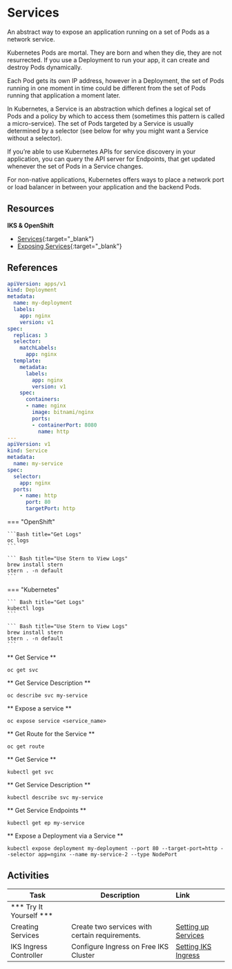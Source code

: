 # Services

An abstract way to expose an application running on a set of Pods as a network service.

Kubernetes Pods are mortal. They are born and when they die, they are not resurrected. If you use a Deployment to run your app, it can create and destroy Pods dynamically.

Each Pod gets its own IP address, however in a Deployment, the set of Pods running in one moment in time could be different from the set of Pods running that application a moment later.

In Kubernetes, a Service is an abstraction which defines a logical set of Pods and a policy by which to access them (sometimes this pattern is called a micro-service). The set of Pods targeted by a Service is usually determined by a selector (see below for why you might want a Service without a selector).

If you’re able to use Kubernetes APIs for service discovery in your application, you can query the API server for Endpoints, that get updated whenever the set of Pods in a Service changes.

For non-native applications, Kubernetes offers ways to place a network port or load balancer in between your application and the backend Pods.


## Resources

**IKS & OpenShift**

- [Services](https://kubernetes.io/docs/concepts/services-networking/service/){:target="_blank"}
- [Exposing Services](https://kubernetes.io/docs/tutorials/kubernetes-basics/expose/expose-intro/){:target="_blank"}

## References

```yaml
apiVersion: apps/v1
kind: Deployment
metadata:
  name: my-deployment
  labels:
    app: nginx
    version: v1
spec:
  replicas: 3
  selector:
    matchLabels:
      app: nginx
  template:
    metadata:
      labels:
        app: nginx
        version: v1
    spec:
      containers:
      - name: nginx
        image: bitnami/nginx
        ports:
        - containerPort: 8080
          name: http
---
apiVersion: v1
kind: Service
metadata:
  name: my-service
spec:
  selector:
    app: nginx
  ports:
    - name: http
      port: 80
      targetPort: http
```
=== "OpenShift"

    ```Bash title="Get Logs"
    oc logs
    ```

    ``` Bash title="Use Stern to View Logs"
    brew install stern
    stern . -n default
    ```

=== "Kubernetes"

    ``` Bash title="Get Logs"
    kubectl logs
    ```

    ``` Bash title="Use Stern to View Logs"
    brew install stern
    stern . -n default
    ```

<Tabs>
<Tab label="OpenShift">

** Get Service **
```
oc get svc
```
** Get Service Description **
```
oc describe svc my-service
```
** Expose a service **
```
oc expose service <service_name>
```
** Get Route for the Service **
```  
oc get route
```

</Tab>

<Tab label="IKS">

** Get Service **
```
kubectl get svc
```
** Get Service Description **
```
kubectl describe svc my-service
```
** Get Service Endpoints **
```
kubectl get ep my-service
```
** Expose a Deployment via a Service **
```
kubectl expose deployment my-deployment --port 80 --target-port=http --selector app=nginx --name my-service-2 --type NodePort
```

</Tab>

</Tabs>

## Activities

| Task                            | Description         | Link        |
| --------------------------------| ------------------  |:----------- |
| *** Try It Yourself ***                         |         |         | 
| Creating Services | Create two services with certain requirements. | [Setting up Services](../kube-overview/activities/labs/lab8) |
| IKS Ingress Controller | Configure Ingress on Free IKS Cluster | [Setting IKS Ingress](../kube-overview/activities/labs/ingress-iks) |
